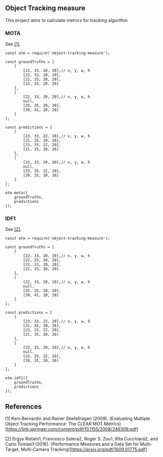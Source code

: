 ## Object Tracking measure

This project aims to calculate metrics for tracking algorithm

### MOTA

See [[1]](#1).

```
const otm = require('object-tracking-measure');

const groundTruths = [
	[
		[22, 33, 20, 20],// x, y, w, h
		[22, 33, 20, 20],
		[22, 33, 20, 20],
		[22, 33, 20, 20]
	],
	[
		[22, 33, 20, 20],// x, y, w, h
		null,
		[25, 35, 20, 20],
		[39, 41, 20, 20]
	]
];

const predictions = [
	[
		[23, 33, 22, 20],// x, y, w, h
		[21, 35, 20, 26],
		[23, 33, 22, 20],
		[21, 35, 20, 26]
	],
	[
		[23, 33, 20, 20],// x, y, w, h
		null,
		[23, 35, 22, 20],
		[39, 35, 20, 26]
	]
];

otm.mota({
	groundTruths,
	predictions
});
```

### IDF1

See [[2]](#2).

```
const otm = require('object-tracking-measure');

const groundTruths = [
	[
		[22, 33, 20, 20],// x, y, w, h
		[22, 33, 20, 20],
		[22, 33, 20, 20],
		[22, 33, 20, 20]
	],
	[
		[22, 33, 20, 20],// x, y, w, h
		null,
		[25, 35, 20, 20],
		[39, 41, 20, 20]
	]
];

const predictions = [
	[
		[23, 33, 22, 20],// x, y, w, h
		[21, 35, 20, 26],
		[23, 33, 22, 20],
		[21, 35, 20, 26]
	],
	[
		[23, 33, 20, 20],// x, y, w, h
		null,
		[23, 35, 22, 20],
		[39, 35, 20, 26]
	]
];

otm.idf1({
	groundTruths,
	predictions
});
```

## References
<a id="1">[1]</a> 
Keni Bernardin and Rainer Stiefelhagen (2008). 
(Evaluating Multiple Object Tracking Performance: The CLEAR MOT Metrics)[https://link.springer.com/content/pdf/10.1155/2008/246309.pdf]

<a id="2">[2]</a> 
Ergys Ristani1, Francesco Solera2, Roger S. Zou1, Rita Cucchiara2, and Carlo Tomasi1 (2016). 
(Performance Measures and a Data Set for Multi-Target, Multi-Camera Tracking)[https://arxiv.org/pdf/1609.01775.pdf]